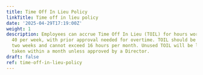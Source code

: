 ```yaml
---
title: Time Off In Lieu Policy
linkTitle: Time off in lieu policy
date: '2025-04-29T17:19:00Z'
weight: 1
description: Employees can accrue Time Off In Lieu (TOIL) for hours worked beyond
  40 per week, with prior approval needed for overtime. TOIL should be taken within
  two weeks and cannot exceed 16 hours per month. Unused TOIL will be lost if not
  taken within a month unless approved by a Director.
draft: false
ref: time-off-in-lieu-policy
---
```


